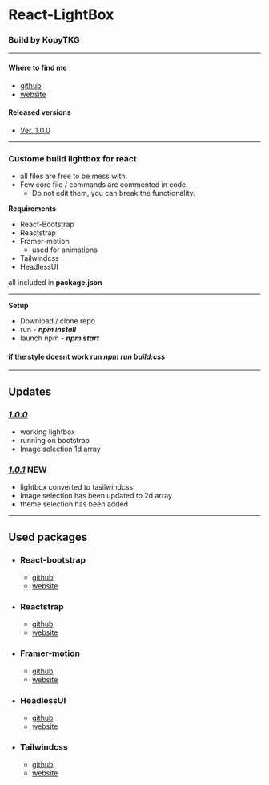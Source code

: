 # React-LightBox
### Build by KopyTKG
---
#### Where to find me
* [github](https://github.com/KopyTKG)
* [website](https://thekrew.vercel.app/)

#### Released versions
* [Ver. 1.0.0](#1.0.0)
<!-- * [Ver. 1.0.1](#1.0.1) -->

---
### Custome build lightbox for react

* all files are free to be mess with.
* Few core file / commands are commented in code. 
  * Do not edit them, you can break the functionality.

**Requirements**
* React-Bootstrap
* Reactstrap
* Framer-motion
  * used for animations
* Tailwindcss
* HeadlessUI

all included in **package.json**

--- 
**Setup**
*   Download / clone repo
*   run  - ***npm install***
*   launch npm - ***npm start***
  

#### if the style doesnt work run ***npm run build:css***

***
## Updates

### [*1.0.0*](https://github.com/KopyTKG/React-LightBox/releases/tag/1.0.0)
  * working lightbox
  * running on bootstrap
  * Image selection 1d array 

### [*1.0.1*]() **NEW**
  * lightbox converted to tasilwindcss
  * Image selection has been updated to 2d array
  * theme selection has been added

---
## **Used packages**

*   ### React-bootstrap
    *   [github](https://github.com/react-bootstrap/react-bootstrap)
    *   [website](https://react-bootstrap.github.io/)
*   ### Reactstrap
    *   [github](https://github.com/reactstrap/reactstrap)
    *   [website](https://reactstrap.github.io/)
*   ### Framer-motion
    *   [github](https://github.com/framer/motion#--an-open-source-and-production-ready-motionlibrary-for-react-on-the-web)
    *   [website](https://www.framer.com/)
*   ### HeadlessUI
    *   [github](https://github.com/tailwindlabs/headlessui)
    *   [website](https://headlessui.dev/)
*   ### Tailwindcss
    *   [github](https://github.com/tailwindlabs/tailwindcss)
    *   [website](https://tailwindui.com/)


